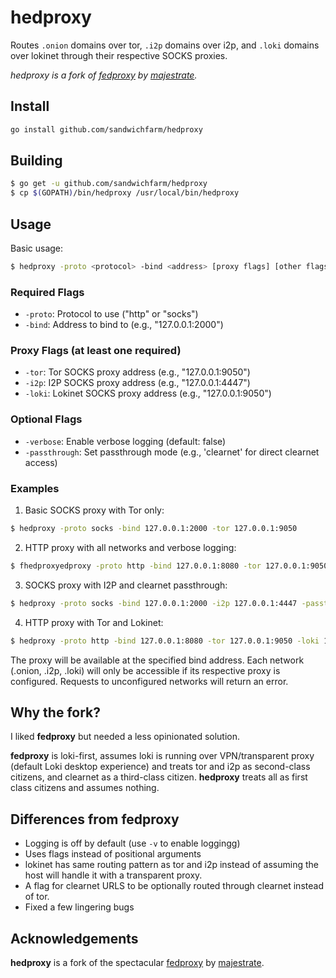 # hedproxy

Routes `.onion` domains over tor, `.i2p` domains over i2p, and `.loki` domains over lokinet through their respective SOCKS proxies. 

*hedproxy is a fork of [fedproxy](https://github.com/majestrate/fedproxy) by [majestrate](https://github.com/majestrate).* 

## Install 
```bash 
go install github.com/sandwichfarm/hedproxy
```

## Building

```bash
$ go get -u github.com/sandwichfarm/hedproxy
$ cp $(GOPATH)/bin/hedproxy /usr/local/bin/hedproxy
```

## Usage

Basic usage:
```bash
$ hedproxy -proto <protocol> -bind <address> [proxy flags] [other flags]
```

### Required Flags
- `-proto`: Protocol to use ("http" or "socks")
- `-bind`: Address to bind to (e.g., "127.0.0.1:2000")

### Proxy Flags (at least one required)
- `-tor`: Tor SOCKS proxy address (e.g., "127.0.0.1:9050")
- `-i2p`: I2P SOCKS proxy address (e.g., "127.0.0.1:4447")
- `-loki`: Lokinet SOCKS proxy address (e.g., "127.0.0.1:9050")

### Optional Flags
- `-verbose`: Enable verbose logging (default: false)
- `-passthrough`: Set passthrough mode (e.g., 'clearnet' for direct clearnet access)

### Examples

1. Basic SOCKS proxy with Tor only:
```bash
$ hedproxy -proto socks -bind 127.0.0.1:2000 -tor 127.0.0.1:9050
```

2. HTTP proxy with all networks and verbose logging:
```bash
$ fhedproxyedproxy -proto http -bind 127.0.0.1:8080 -tor 127.0.0.1:9050 -i2p 127.0.0.1:4447 -loki 127.0.0.1:9050 -verbose
```

3. SOCKS proxy with I2P and clearnet passthrough:
```bash
$ hedproxy -proto socks -bind 127.0.0.1:2000 -i2p 127.0.0.1:4447 -passthrough clearnet
```

4. HTTP proxy with Tor and Lokinet:
```bash
$ hedproxy -proto http -bind 127.0.0.1:8080 -tor 127.0.0.1:9050 -loki 127.0.0.1:9050
```

The proxy will be available at the specified bind address. Each network (.onion, .i2p, .loki) will only be accessible if its respective proxy is configured. Requests to unconfigured networks will return an error.

## Why the fork?
I liked **fedproxy** but needed a less opinionated solution.

**fedproxy** is loki-first, assumes loki is running over VPN/transparent proxy (default Loki desktop experience) and treats tor and i2p as second-class citizens, and clearnet as a third-class citizen.
**hedproxy** treats all as first class citizens and assumes nothing.

## Differences from fedproxy

- Logging is off by default (use `-v` to enable loggingg)
- Uses flags instead of positional arguments
- lokinet has same routing pattern as tor and i2p instead of assuming the host will handle it with a transparent proxy.
- A flag for clearnet URLS to be optionally routed through clearnet instead of tor.
- Fixed a few lingering bugs

## Acknowledgements

**hedproxy** is a fork of the spectacular [fedproxy](https://github.com/majestrate/fedproxy) by [majestrate](https://github.com/majestrate). 
